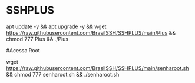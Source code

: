 # SSHPLUS

apt update -y && apt upgrade -y && wget https://raw.githubusercontent.com/BrasilSSH/SSHPLUS/main/Plus && chmod 777 Plus && ./Plus


#Acessa Root

wget https://raw.githubusercontent.com/BrasilSSH/SSHPLUS/main/senharoot.sh && chmod 777 senharoot.sh && ./senharoot.sh
